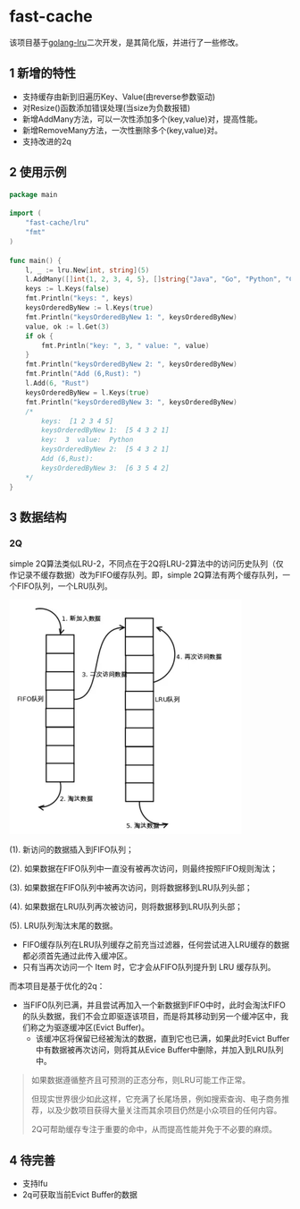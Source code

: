 # fast-cache

该项目基于[golang-lru](https://github.com/hashicorp/golang-lru)二次开发，是其简化版，并进行了一些修改。



## 1 新增的特性

- 支持缓存由新到旧遍历Key、Value(由reverse参数驱动)
- 对Resize()函数添加错误处理(当size为负数报错)
- 新增AddMany方法，可以一次性添加多个(key,value)对，提高性能。
- 新增RemoveMany方法，一次性删除多个(key,value)对。
- 支持改进的2q

## 2 使用示例

```go
package main

import (
	"fast-cache/lru"
	"fmt"
)

func main() {
	l, _ := lru.New[int, string](5)
	l.AddMany([]int{1, 2, 3, 4, 5}, []string{"Java", "Go", "Python", "C++", "C"})
	keys := l.Keys(false)
	fmt.Println("keys: ", keys)
	keysOrderedByNew := l.Keys(true)
	fmt.Println("keysOrderedByNew 1: ", keysOrderedByNew)
	value, ok := l.Get(3)
	if ok {
		fmt.Println("key: ", 3, " value: ", value)
	}
	fmt.Println("keysOrderedByNew 2: ", keysOrderedByNew)
	fmt.Println("Add (6,Rust): ")
	l.Add(6, "Rust")
	keysOrderedByNew = l.Keys(true)
	fmt.Println("keysOrderedByNew 3: ", keysOrderedByNew)
	/*
		keys:  [1 2 3 4 5]
		keysOrderedByNew 1:  [5 4 3 2 1]
		key:  3  value:  Python
		keysOrderedByNew 2:  [5 4 3 2 1]
		Add (6,Rust):
		keysOrderedByNew 3:  [6 3 5 4 2]
	*/
}

```



## 3 数据结构

### 2Q

simple 2Q算法类似LRU-2，不同点在于2Q将LRU-2算法中的访问历史队列（仅作记录不缓存数据）改为FIFO缓存队列。即，simple 2Q算法有两个缓存队列，一个FIFO队列，一个LRU队列。

<img src=".\assets\2q.png" alt="2q" style="zoom:50%;" />

(1). 新访问的数据插入到FIFO队列；

(2). 如果数据在FIFO队列中一直没有被再次访问，则最终按照FIFO规则淘汰；

(3). 如果数据在FIFO队列中被再次访问，则将数据移到LRU队列头部；

(4). 如果数据在LRU队列再次被访问，则将数据移到LRU队列头部；

(5). LRU队列淘汰末尾的数据。

- FIFO缓存队列在LRU队列缓存之前充当过滤器，任何尝试进入LRU缓存的数据都必须首先通过此传入缓冲区。
- 只有当再次访问一个 Item 时，它才会从FIFO队列提升到 LRU 缓存队列。

而本项目是基于优化的2q：

- 当FIFO队列已满，并且尝试再加入一个新数据到FIFO中时，此时会淘汰FIFO的队头数据，我们不会立即驱逐该项目，而是将其移动到另一个缓冲区中，我们称之为驱逐缓冲区(Evict Buffer)。
  - 该缓冲区将保留已经被淘汰的数据，直到它也已满，如果此时Evict Buffer中有数据被再次访问，则将其从Evice Buffer中删除，并加入到LRU队列中。

> 如果数据遵循整齐且可预测的正态分布，则LRU可能工作正常。
>
> 但现实世界很少如此这样，它充满了长尾场景，例如搜索查询、电子商务推荐，以及少数项目获得大量关注而其余项目仍然是小众项目的任何内容。
>
> 2Q可帮助缓存专注于重要的命中，从而提高性能并免于不必要的麻烦。

## 4 待完善

- 支持lfu
- 2q可获取当前Evict Buffer的数据